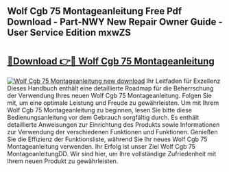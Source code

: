 ## Wolf Cgb 75 Montageanleitung Free Pdf Download - Part-NWY New Repair Owner Guide - User Service Edition mxwZS

# <h2><a href="http://df88mz.blite.top/?on=Wolf+Cgb+75+Montageanleitung">🔗Download 👉🔴 Wolf Cgb 75 Montageanleitung</a></h2>

[![Wolf Cgb 75 Montageanleitung new download](https://i.imgur.com/lujVjoI.png)](http://df88mz.blite.top/?on=Wolf+Cgb+75+Montageanleitung)
Ihr Leitfaden für Exzellenz Dieses Handbuch enthält eine detaillierte Roadmap für die Beherrschung der Verwendung Ihres neuen Wolf Cgb 75 Montageanleitung. Folgen Sie mit, um eine optimale Leistung und Freude zu gewährleisten. Um mit Ihrem Wolf Cgb 75 Montageanleitung zu beginnen, lesen Sie bitte diese Bedienungsanleitung vor dem Gebrauch sorgfältig durch. Es enthält detaillierte Anweisungen zur Einrichtung des Produkts sowie Informationen zur Verwendung der verschiedenen Funktionen und Funktionen. Genießen Sie die Effizienz der Funktionsliste, während Sie Ihr neues Wolf Cgb 75 Montageanleitung verwenden. Ihr Erfolg ist unser Ziel Wolf Cgb 75 MontageanleitungDD. Wir sind hier, um Ihre vollständige Zufriedenheit mit Ihrem neuen Produkt zu gewährleisten.
